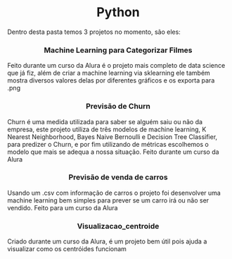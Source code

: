 <h1 align="center">Python</h1>
<p>Dentro desta pasta temos 3 projetos no momento, são eles:<p>
<h3 align="center">Machine Learning para Categorizar Filmes</h3>
<p>Feito durante um curso da Alura é o projeto mais completo de data science que já fiz, além de criar a machine learning via sklearning ele também mostra diversos valores delas por diferentes gráficos e os exporta para .png</p>
<h3 align="center">Previsão de Churn</h3>
<p>Churn é uma medida utilizada para saber se alguém saiu ou não da empresa, este projeto utiliza de três modelos de machine learning, K Nearest Neighborhood, Bayes Naive Bernoulli e Decision Tree Classifier, para predizer o Churn, e por fim utilizando de métricas escolhemos o modelo que mais se adequa a nossa situação. Feito durante um curso da Alura</p>
<h3 align="center">Previsão de venda de carros</h3>
<p>Usando um .csv com informação de carros o projeto foi desenvolver uma machine learning bem simples para prever se um carro irá ou não ser vendido. Feito para um curso da Alura</p>
<h3 align="center">Visualizacao_centroide</h3>
<p>Criado durante um curso da Alura, é um projeto bem útil pois ajuda a visualizar como os centróides funcionam</p>
